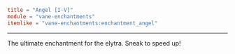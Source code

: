 ```toml
title = "Angel [I-V]"
module = "vane-enchantments"
itemlike = "vane-enchantments:enchantment_angel"
```
---
The ultimate enchantment for the elytra. Sneak to speed up!
